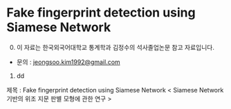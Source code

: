 # Fake fingerprint detection using Siamese Network

0. 이 자료는 한국외국어대학교 통계학과 김정수의 석사졸업논문 참고 자료입니다.

* 문의 : jeongsoo.kim1992@gmail.com

1. dd

제목 : Fake fingerprint detection using Siamese Network
   < Siamese Network 기반의 위조 지문 판별 모형에 관한 연구 >
